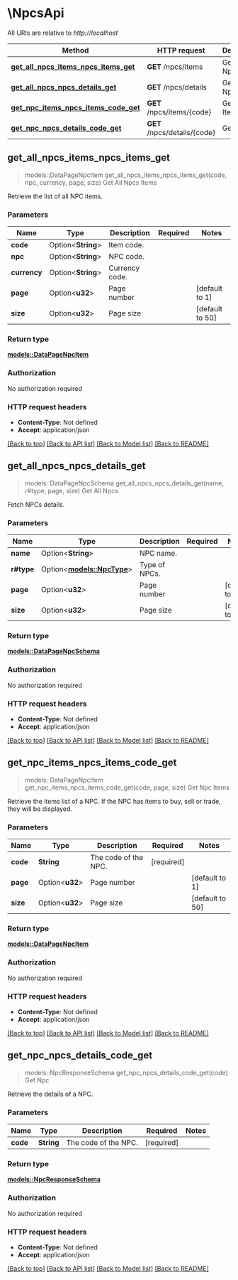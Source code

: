 # \NpcsApi

All URIs are relative to *http://localhost*

Method | HTTP request | Description
------------- | ------------- | -------------
[**get_all_npcs_items_npcs_items_get**](NpcsApi.md#get_all_npcs_items_npcs_items_get) | **GET** /npcs/items | Get All Npcs Items
[**get_all_npcs_npcs_details_get**](NpcsApi.md#get_all_npcs_npcs_details_get) | **GET** /npcs/details | Get All Npcs
[**get_npc_items_npcs_items_code_get**](NpcsApi.md#get_npc_items_npcs_items_code_get) | **GET** /npcs/items/{code} | Get Npc Items
[**get_npc_npcs_details_code_get**](NpcsApi.md#get_npc_npcs_details_code_get) | **GET** /npcs/details/{code} | Get Npc



## get_all_npcs_items_npcs_items_get

> models::DataPageNpcItem get_all_npcs_items_npcs_items_get(code, npc, currency, page, size)
Get All Npcs Items

Retrieve the list of all NPC items.

### Parameters


Name | Type | Description  | Required | Notes
------------- | ------------- | ------------- | ------------- | -------------
**code** | Option<**String**> | Item code. |  |
**npc** | Option<**String**> | NPC code. |  |
**currency** | Option<**String**> | Currency code. |  |
**page** | Option<**u32**> | Page number |  |[default to 1]
**size** | Option<**u32**> | Page size |  |[default to 50]

### Return type

[**models::DataPageNpcItem**](DataPage_NPCItem_.md)

### Authorization

No authorization required

### HTTP request headers

- **Content-Type**: Not defined
- **Accept**: application/json

[[Back to top]](#) [[Back to API list]](../README.md#documentation-for-api-endpoints) [[Back to Model list]](../README.md#documentation-for-models) [[Back to README]](../README.md)


## get_all_npcs_npcs_details_get

> models::DataPageNpcSchema get_all_npcs_npcs_details_get(name, r#type, page, size)
Get All Npcs

Fetch NPCs details.

### Parameters


Name | Type | Description  | Required | Notes
------------- | ------------- | ------------- | ------------- | -------------
**name** | Option<**String**> | NPC name. |  |
**r#type** | Option<[**models::NpcType**](.md)> | Type of NPCs. |  |
**page** | Option<**u32**> | Page number |  |[default to 1]
**size** | Option<**u32**> | Page size |  |[default to 50]

### Return type

[**models::DataPageNpcSchema**](DataPage_NPCSchema_.md)

### Authorization

No authorization required

### HTTP request headers

- **Content-Type**: Not defined
- **Accept**: application/json

[[Back to top]](#) [[Back to API list]](../README.md#documentation-for-api-endpoints) [[Back to Model list]](../README.md#documentation-for-models) [[Back to README]](../README.md)


## get_npc_items_npcs_items_code_get

> models::DataPageNpcItem get_npc_items_npcs_items_code_get(code, page, size)
Get Npc Items

Retrieve the items list of a NPC. If the NPC has items to buy, sell or trade, they will be displayed.

### Parameters


Name | Type | Description  | Required | Notes
------------- | ------------- | ------------- | ------------- | -------------
**code** | **String** | The code of the NPC. | [required] |
**page** | Option<**u32**> | Page number |  |[default to 1]
**size** | Option<**u32**> | Page size |  |[default to 50]

### Return type

[**models::DataPageNpcItem**](DataPage_NPCItem_.md)

### Authorization

No authorization required

### HTTP request headers

- **Content-Type**: Not defined
- **Accept**: application/json

[[Back to top]](#) [[Back to API list]](../README.md#documentation-for-api-endpoints) [[Back to Model list]](../README.md#documentation-for-models) [[Back to README]](../README.md)


## get_npc_npcs_details_code_get

> models::NpcResponseSchema get_npc_npcs_details_code_get(code)
Get Npc

Retrieve the details of a NPC.

### Parameters


Name | Type | Description  | Required | Notes
------------- | ------------- | ------------- | ------------- | -------------
**code** | **String** | The code of the NPC. | [required] |

### Return type

[**models::NpcResponseSchema**](NPCResponseSchema.md)

### Authorization

No authorization required

### HTTP request headers

- **Content-Type**: Not defined
- **Accept**: application/json

[[Back to top]](#) [[Back to API list]](../README.md#documentation-for-api-endpoints) [[Back to Model list]](../README.md#documentation-for-models) [[Back to README]](../README.md)

